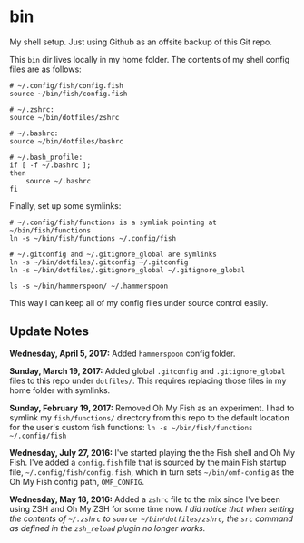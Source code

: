bin
===

My shell setup. Just using Github as an offsite backup of this Git repo.

This `bin` dir lives locally in my home folder. The contents of my shell config files are as follows:

```shell
# ~/.config/fish/config.fish
source ~/bin/fish/config.fish

# ~/.zshrc:
source ~/bin/dotfiles/zshrc

# ~/.bashrc:
source ~/bin/dotfiles/bashrc

# ~/.bash_profile:
if [ -f ~/.bashrc ];
then
    source ~/.bashrc
fi
```

Finally, set up some symlinks:

```shell
# ~/.config/fish/functions is a symlink pointing at ~/bin/fish/functions
ln -s ~/bin/fish/functions ~/.config/fish

# ~/.gitconfig and ~/.gitignore_global are symlinks
ln -s ~/bin/dotfiles/.gitconfig ~/.gitconfig
ln -s ~/bin/dotfiles/.gitignore_global ~/.gitignore_global

ls -s ~/bin/hammerspoon/ ~/.hammerspoon
```

This way I can keep all of my config files under source control easily.

## Update Notes

**Wednesday, April 5, 2017:** Added `hammerspoon` config folder.

**Sunday, March 19, 2017:** Added global `.gitconfig` and `.gitignore_global` files to this repo under `dotfiles/`. This requires replacing those files in my home folder with symlinks.

**Sunday, February 19, 2017:** Removed Oh My Fish as an experiment. I had to symlink my `fish/functions/` directory from this repo to the default location for the user's custom fish functions: `ln -s ~/bin/fish/functions ~/.config/fish`

**Wednesday, July 27, 2016:** I've started playing the the Fish shell and Oh My Fish. I've added a `config.fish` file that is sourced by the main Fish startup file, `~/.config/fish/config.fish`, which in turn sets `~/bin/omf-config` as the Oh My Fish config path, `OMF_CONFIG`.

**Wednesday, May 18, 2016:** Added a `zshrc` file to the mix since I've been using ZSH and Oh My ZSH for some time now. *I did notice that when setting the contents of `~/.zshrc` to `source ~/bin/dotfiles/zshrc`, the `src` command as defined in the `zsh_reload` plugin no longer works.*
